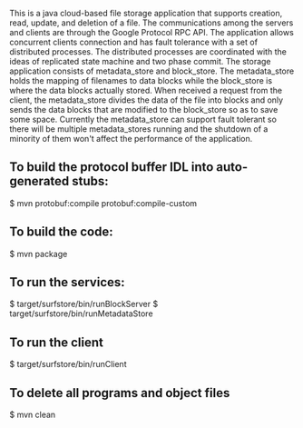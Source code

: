 
This is a java cloud-based file storage application that supports creation, read, update, and deletion of a file. The communications among the servers and clients are through the Google Protocol RPC API. The application allows concurrent clients connection and has fault tolerance with a set of distributed processes. The distributed processes are coordinated with the ideas of replicated state machine and two phase commit. 
The storage application consists of metadata_store and block_store. The metadata_store holds the mapping of filenames to data blocks while the block_store is where the data blocks actually stored. When received a request from the client, the metadata_store divides the data of the file into blocks and only sends the data blocks that are modified to the block_store so as to save some space. Currently the metadata_store can support fault tolerant so there will be multiple metadata_stores running and the shutdown of a minority of them won't affect the performance of the application.


## To build the protocol buffer IDL into auto-generated stubs:

$ mvn protobuf:compile protobuf:compile-custom

## To build the code:

$ mvn package

## To run the services:

$ target/surfstore/bin/runBlockServer
$ target/surfstore/bin/runMetadataStore

## To run the client

$ target/surfstore/bin/runClient

## To delete all programs and object files

$ mvn clean
